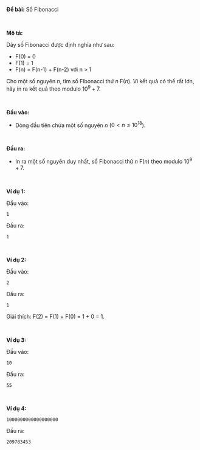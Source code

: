 **Đề bài:** Số Fibonacci

&nbsp;

**Mô tả:**

Dãy số Fibonacci được định nghĩa như sau:
- F(0) = 0
- F(1) = 1
- F(n) = F(n-1) + F(n-2) với n > 1

Cho một số nguyên $n$, tìm số Fibonacci thứ $n$ F($n$). Vì kết quả có thể rất lớn, hãy in ra kết quả theo modulo $10^9 + 7$.

&nbsp;

**Đầu vào:**

- Dòng đầu tiên chứa một số nguyên $n$ ($0 < n \le 10^{18}$).

&nbsp;

**Đầu ra:**

- In ra một số nguyên duy nhất, số Fibonacci thứ $n$ F($n$) theo modulo $10^9 + 7$.

&nbsp;

**Ví dụ 1:**

Đầu vào:
```
1
```

Đầu ra:
```
1
```

&nbsp;

**Ví dụ 2:**

Đầu vào:
```
2
```

Đầu ra:
```
1
```
Giải thích: F(2) = F(1) + F(0) = 1 + 0 = 1.

&nbsp;

**Ví dụ 3:**

Đầu vào:
```
10
```

Đầu ra:
```
55
```

&nbsp;

**Ví dụ 4:**
```
1000000000000000000
```
Đầu ra:
```
209783453
```
